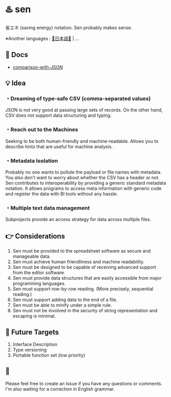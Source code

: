 # ♨️ sen
省エネ (saving energy) notation. Sen probably makes sense.  

※Another languages : [🗾日本語🎌](./docs/ja/README.md) | ...  

## 📒 Docs
- [comparison-with-JSON](./docs/en/comparison-with-JSON.md)

## 💡 Idea
### ・Dreaming of type-safe CSV (comma-separated values)
JSON is not very good at passing large sets of records. On the other hand, CSV does not support data structuring and typing.
### ・Reach out to the Machines
Seeking to be both human-friendly and machine-readable. Allows you to describe hints that are useful for machine analysis.
### ・Metadata Isolation
Probably no one wants to pollute the payload or file names with metadata.  
You also don't want to worry about whether the CSV has a header or not.  
Sen contributes to interoperability by providing a generic standard metadata notation.
It allows programs to access meta information with generic code and register the data with BI tools without any hassle.
### ・Multiple text data management
Subprojects provide an access strategy for data across multiple files.

## 👉 Considerations
1. Sen must be provided to the spreadsheet software as secure and manageable data.
1. Sen must achieve human friendliness and machine readability.
1. Sen must be designed to be capable of receiving advanced support from the editor software.
1. Sen must provide data structures that are easily accessible from major programming languages.
1. Sen must support row-by-row reading. (More precisely, sequential reading.)
1. Sen must support adding data to the end of a file.
1. Sen must be able to minify under a simple rule.
1. Sen must not be involved in the security of string representation and escaping is minimal.

## 🧪 Future Targets
1. Interface Description
1. Type versioning
1. Portable function set (low priority)

## 📐
Please feel free to create an Issue if you have any questions or comments.  
I'm also waiting for a correction in English grammar.
